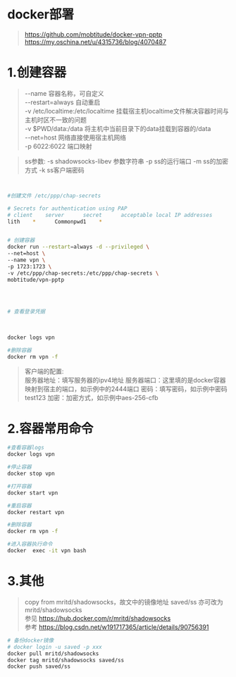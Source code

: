 # docker部署
> https://github.com/mobtitude/docker-vpn-pptp
> https://my.oschina.net/u/4315736/blog/4070487


# 1.创建容器
> --name 容器名称，可自定义  
> --restart=always 自动重启  
> -v /etc/localtime:/etc/localtime 挂载宿主机localtime文件解决容器时间与主机时区不一致的问题  
> -v $PWD/data:/data 将主机中当前目录下的data挂载到容器的/data  
> --net=host 网络直接使用宿主机网络  
> -p 6022:6022 端口映射  

> ss参数:
> -s shadowsocks-libev 参数字符串
> -p ss的运行端口
> -m ss的加密方式
> -k ss客户端密码

``` bash


#创建文件 /etc/ppp/chap-secrets

# Secrets for authentication using PAP
# client    server      secret      acceptable local IP addresses
lith    *      Commonpwd1    *


# 创建容器
docker run --restart=always -d --privileged \
--net=host \
--name vpn \
-p 1723:1723 \
-v /etc/ppp/chap-secrets:/etc/ppp/chap-secrets \
mobtitude/vpn-pptp

  
 

# 查看登录凭据
 

 
docker logs vpn

#删除容器
docker rm vpn -f

``` 

> 客户端的配置:  
> 服务器地址：填写服务器的ipv4地址
> 服务器端口：这里填的是docker容器映射到宿主的端口，如示例中的2444端口
> 密码：填写密码，如示例中密码test123
> 加密：加密方式，如示例中aes-256-cfb



# 2.容器常用命令

``` bash
#查看容器logs
docker logs vpn

#停止容器
docker stop vpn

#打开容器
docker start vpn

#重启容器
docker restart vpn

#删除容器
docker rm vpn -f

#进入容器执行命令
docker  exec -it vpn bash
```



# 3.其他
> copy from mritd/shadowsocks，故文中的镜像地址 saved/ss 亦可改为 mritd/shadowsocks  
> 参见 https://hub.docker.com/r/mritd/shadowsocks  
> 参考 https://blog.csdn.net/w191717365/article/details/90756391

``` bash
# 备份docker镜像
# docker login -u saved -p xxx
docker pull mritd/shadowsocks
docker tag mritd/shadowsocks saved/ss
docker push saved/ss
```